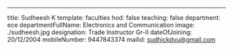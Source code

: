 ---
title: Sudheesh K
template: faculties
hod: false
teaching: false
department: ece
departmentFullName: Electronics and Communication
image: ./sudheesh.jpg
designation: Trade Instructor Gr-II
dateOfJoining: 20/12/2004
mobileNumber: 9447843374
mailid: sudhickdvu@gmail.com
